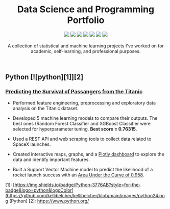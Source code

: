 <h1 align="center">Data Science and Programming Portfolio</h1>  
<p align="center">
  <img src="https://img.shields.io/badge/-%2315509E.svg?&logo=r&logoColor=white" />
  <img src="https://img.shields.io/badge/Python-3670A0?&logo=python&logoColor=ffffff" />
  <img src="https://img.shields.io/badge/NumPy-%23013243.svg?&logo=numpy&logoColor=white"/> 
  <img src="https://img.shields.io/badge/pandas-%23130754.svg?logo=pandas&logoColor=white"/>
  <img src="https://img.shields.io/badge/scikit--learn-%23F89939.svg?&logo=scikit-learn&logoColor=white"/>
  <img src="https://img.shields.io/badge/Plotly-%233F4F75.svg?&logo=plotly&logoColor=white"/>
  <img src="https://img.shields.io/badge/Jupyter-%23F37725.svg?&logo=jupyter&logoColor=white"/>  <br/> <br/>
  A collection of statistical and machine learning projects I've worked on for academic, self-learning, and professional purposes. 
</p>
<br/>

## Python [![python][1]][2]
### [Predicting the Survival of Passangers from the Titanic]([https://www.kaggle.com/code/albertqueralto/surviving-titanic-with-ml])
- Performed feature engineering, preprocessing and exploratory data analysis on the Titanic dataset.
- Developed 5 machine learning models to compare their outputs. The best ones (Random Forest Classifier and XGBoost Classifier were selected for hyperparameter tuning. <b>Best score = 0.76315</b>.

- Used a REST API and web scraping tools to collect data related to SpaceX launches.
- Created interactive maps, graphs, and a [Plotly dashboard](http://spacexdashappkellibelcher.pythonanywhere.com/) to explore the data and identify important features.
- Built a Support Vector Machine model to predict the likelihood of a rocket launch success with an [Area Under the Curve of 0.958](https://www.kaggle.com/kellibelcher/spacex-rocket-landing-predictive-analysis).




<!-- icons -->
[1]: [https://img.shields.io/badge/Python-3776AB?style=for-the-badge&logo=python&logoColor](https://github.com/kellibelcher/kellibelcher/blob/main/images/python24.png (Python) 
[2]: https://www.python.org/
